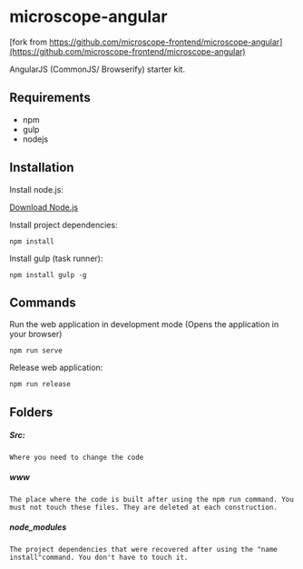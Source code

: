 microscope-angular
==================

[fork from https://github.com/microscope-frontend/microscope-angular](https://github.com/microscope-frontend/microscope-angular)


AngularJS (CommonJS/ Browserify) starter kit.


Requirements
------------

* npm
* gulp
* nodejs

Installation
------------

Install node.js:

[Download Node.js](http://nodejs.org/download/)

Install project dependencies:

	npm install
	
Install gulp (task runner):

	npm install gulp -g

	
Commands
--------

Run the web application in development mode (Opens the application in your browser)

	npm run serve

Release web application:

	npm run release
	
Folders
--------

##### Src:
	Where you need to change the code

##### www
	The place where the code is built after using the npm run command. You must not touch these files. They are deleted at each construction.

##### node_modules
	The project dependencies that were recovered after using the "name install"command. You don't have to touch it.
	
	

